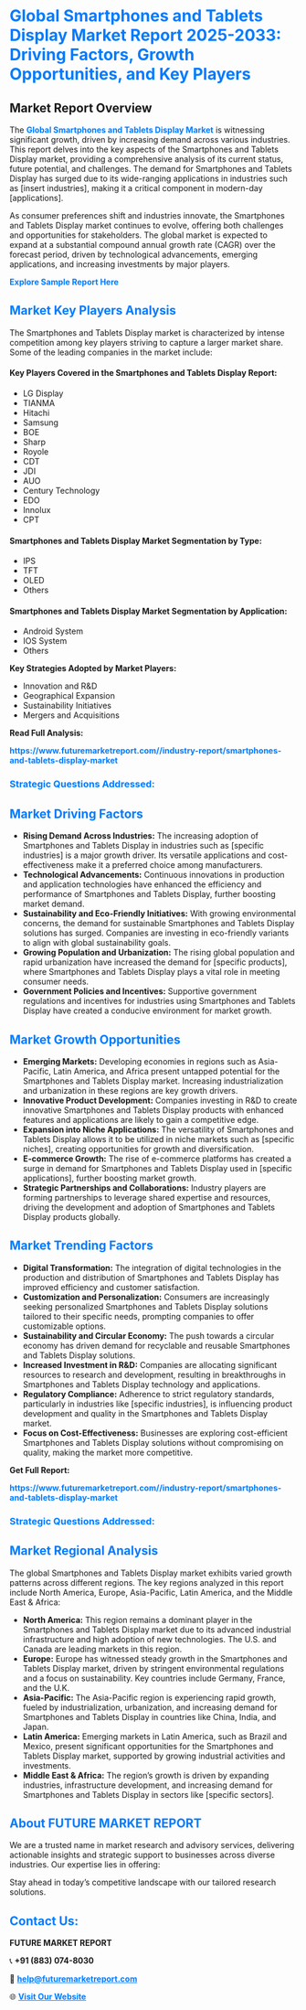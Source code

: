 <h1 style="color: #007BFF;">Global Smartphones and Tablets Display Market Report 2025-2033: Driving Factors, Growth Opportunities, and Key Players</h1>

<section id="overview">
<h2>Market Report Overview</h2>
<p>The <a href="https://www.futuremarketreport.com//industry-report/smartphones-and-tablets-display-market" style="color: #007BFF; text-decoration: none;"><strong>Global Smartphones and Tablets Display Market</strong></a> is witnessing significant growth, driven by increasing demand across various industries. This report delves into the key aspects of the Smartphones and Tablets Display market, providing a comprehensive analysis of its current status, future potential, and challenges. The demand for Smartphones and Tablets Display has surged due to its wide-ranging applications in industries such as [insert industries], making it a critical component in modern-day [applications].</p>
<p>As consumer preferences shift and industries innovate, the Smartphones and Tablets Display market continues to evolve, offering both challenges and opportunities for stakeholders. The global market is expected to expand at a substantial compound annual growth rate (CAGR) over the forecast period, driven by technological advancements, emerging applications, and increasing investments by major players.</p>
</section>

<section id="overview">
<p><a href="https://www.futuremarketreport.com//request-sample/reportId=75076" style="color: #007BFF; text-decoration: none;"><strong>Explore Sample Report Here</strong></a></p>
</section>

<section id="key-players">
<h2 style="color: #007BFF;">Market Key Players Analysis</h2>
<p>The Smartphones and Tablets Display market is characterized by intense competition among key players striving to capture a larger market share. Some of the leading companies in the market include:</p>
<h4>Key Players Covered in the Smartphones and Tablets Display Report:</h4>
<ul><li>LG Display</li><li>TIANMA</li><li>Hitachi</li><li>Samsung</li><li>BOE</li><li>Sharp</li><li>Royole</li><li>CDT</li><li>JDI</li><li>AUO</li><li>Century Technology</li><li>EDO</li><li>Innolux</li><li>CPT</li></ul>
<h4>Smartphones and Tablets Display Market Segmentation by Type:</h4>
<ul><li>IPS</li><li>TFT</li><li>OLED</li><li>Others</li></ul>

<h4>Smartphones and Tablets Display Market Segmentation by Application:</h4>
<ul><li>Android System</li><li>IOS System</li><li>Others</li></ul>
<p><strong>Key Strategies Adopted by Market Players:</strong></p>
<ul>
<li>Innovation and R&D</li>
<li>Geographical Expansion</li>
<li>Sustainability Initiatives</li>
<li>Mergers and Acquisitions</li>
</ul>
</section>

<section>
<p><strong>Read Full Analysis: </strong></p><a href="https://www.futuremarketreport.com//industry-report/smartphones-and-tablets-display-market" style="color: #007BFF; text-decoration: none;"><strong>https://www.futuremarketreport.com//industry-report/smartphones-and-tablets-display-market</strong></a>
<h3 style="color: #007BFF;">Strategic Questions Addressed:</h3>
</section>

<section id="driving-factors">
<h2 style="color: #007BFF;">Market Driving Factors</h2>
<ul>
<li><strong>Rising Demand Across Industries:</strong> The increasing adoption of Smartphones and Tablets Display in industries such as [specific industries] is a major growth driver. Its versatile applications and cost-effectiveness make it a preferred choice among manufacturers.</li>
<li><strong>Technological Advancements:</strong> Continuous innovations in production and application technologies have enhanced the efficiency and performance of Smartphones and Tablets Display, further boosting market demand.</li>
<li><strong>Sustainability and Eco-Friendly Initiatives:</strong> With growing environmental concerns, the demand for sustainable Smartphones and Tablets Display solutions has surged. Companies are investing in eco-friendly variants to align with global sustainability goals.</li>
<li><strong>Growing Population and Urbanization:</strong> The rising global population and rapid urbanization have increased the demand for [specific products], where Smartphones and Tablets Display plays a vital role in meeting consumer needs.</li>
<li><strong>Government Policies and Incentives:</strong> Supportive government regulations and incentives for industries using Smartphones and Tablets Display have created a conducive environment for market growth.</li>
</ul>
</section>

<section id="growth-opportunities">
<h2 style="color: #007BFF;">Market Growth Opportunities</h2>
<ul>
<li><strong>Emerging Markets:</strong> Developing economies in regions such as Asia-Pacific, Latin America, and Africa present untapped potential for the Smartphones and Tablets Display market. Increasing industrialization and urbanization in these regions are key growth drivers.</li>
<li><strong>Innovative Product Development:</strong> Companies investing in R&D to create innovative Smartphones and Tablets Display products with enhanced features and applications are likely to gain a competitive edge.</li>
<li><strong>Expansion into Niche Applications:</strong> The versatility of Smartphones and Tablets Display allows it to be utilized in niche markets such as [specific niches], creating opportunities for growth and diversification.</li>
<li><strong>E-commerce Growth:</strong> The rise of e-commerce platforms has created a surge in demand for Smartphones and Tablets Display used in [specific applications], further boosting market growth.</li>
<li><strong>Strategic Partnerships and Collaborations:</strong> Industry players are forming partnerships to leverage shared expertise and resources, driving the development and adoption of Smartphones and Tablets Display products globally.</li>
</ul>
</section>

<section id="trending-factors">
<h2 style="color: #007BFF;">Market Trending Factors</h2>
<ul>
<li><strong>Digital Transformation:</strong> The integration of digital technologies in the production and distribution of Smartphones and Tablets Display has improved efficiency and customer satisfaction.</li>
<li><strong>Customization and Personalization:</strong> Consumers are increasingly seeking personalized Smartphones and Tablets Display solutions tailored to their specific needs, prompting companies to offer customizable options.</li>
<li><strong>Sustainability and Circular Economy:</strong> The push towards a circular economy has driven demand for recyclable and reusable Smartphones and Tablets Display solutions.</li>
<li><strong>Increased Investment in R&D:</strong> Companies are allocating significant resources to research and development, resulting in breakthroughs in Smartphones and Tablets Display technology and applications.</li>
<li><strong>Regulatory Compliance:</strong> Adherence to strict regulatory standards, particularly in industries like [specific industries], is influencing product development and quality in the Smartphones and Tablets Display market.</li>
<li><strong>Focus on Cost-Effectiveness:</strong> Businesses are exploring cost-efficient Smartphones and Tablets Display solutions without compromising on quality, making the market more competitive.</li>
</ul>
</section>

<section>
<p><strong>Get Full Report: </strong></p><a href="https://www.futuremarketreport.com//industry-report/smartphones-and-tablets-display-market" style="color: #007BFF; text-decoration: none;"><strong>https://www.futuremarketreport.com//industry-report/smartphones-and-tablets-display-market</strong></a>
<h3 style="color: #007BFF;">Strategic Questions Addressed:</h3>
</section>


<section id="regional-analysis">
<h2 style="color: #007BFF;">Market Regional Analysis</h2>
<p>The global Smartphones and Tablets Display market exhibits varied growth patterns across different regions. The key regions analyzed in this report include North America, Europe, Asia-Pacific, Latin America, and the Middle East & Africa:</p>
<ul>
<li><strong>North America:</strong> This region remains a dominant player in the Smartphones and Tablets Display market due to its advanced industrial infrastructure and high adoption of new technologies. The U.S. and Canada are leading markets in this region.</li>
<li><strong>Europe:</strong> Europe has witnessed steady growth in the Smartphones and Tablets Display market, driven by stringent environmental regulations and a focus on sustainability. Key countries include Germany, France, and the U.K.</li>
<li><strong>Asia-Pacific:</strong> The Asia-Pacific region is experiencing rapid growth, fueled by industrialization, urbanization, and increasing demand for Smartphones and Tablets Display in countries like China, India, and Japan.</li>
<li><strong>Latin America:</strong> Emerging markets in Latin America, such as Brazil and Mexico, present significant opportunities for the Smartphones and Tablets Display market, supported by growing industrial activities and investments.</li>
<li><strong>Middle East & Africa:</strong> The region’s growth is driven by expanding industries, infrastructure development, and increasing demand for Smartphones and Tablets Display in sectors like [specific sectors].</li>
</ul>
</section>

<footer>
<h2 style="color: #007BFF;">About FUTURE MARKET REPORT</h2>
<p>We are a trusted name in market research and advisory services, delivering actionable insights and strategic support to businesses across diverse industries. Our expertise lies in offering:</p>

<p>Stay ahead in today’s competitive landscape with our tailored research solutions.</p>

<h2 style="color: #007BFF;">Contact Us:</h2>
<p><strong>FUTURE MARKET REPORT</strong></p>
<p>📞 <strong>+91 (883) 074-8030</strong></p>
<p>📧 <strong><a href="mailto:help@futuremarketreport.com" style="color: #007BFF;">help@futuremarketreport.com</a></strong></p>
<p>🌐 <strong><a href="https://www.futuremarketreport.com/" style="color: #007BFF;">Visit Our Website</a></strong></p>
</footer>